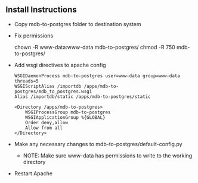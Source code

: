 ## Install Instructions

* Copy mdb-to-postgres folder to destination system
* Fix permissions

	chown -R www-data:www-data mdb-to-postgres/
	chmod -R 750 mdb-to-postgres/

* Add wsgi directives to apache config

	```
	WSGIDaemonProcess mdb-to-postgres user=www-data group=www-data threads=5
	WSGIScriptAlias /importdb /apps/mdb-to-postgres/mdb_to_postgres.wsgi
	Alias /importdb/static /apps/mdb-to-postgres/static

	<Directory /apps/mdb-to-postgres>
		WSGIProcessGroup mdb-to-postgres
		WSGIApplicationGroup %{GLOBAL}
		Order deny,allow
		Allow from all
	</Directory>
	```

* Make any necessary changes to mdb-to-postgres/default-config.py
	* NOTE: Make sure www-data has permissions to write to the working directory
* Restart Apache

